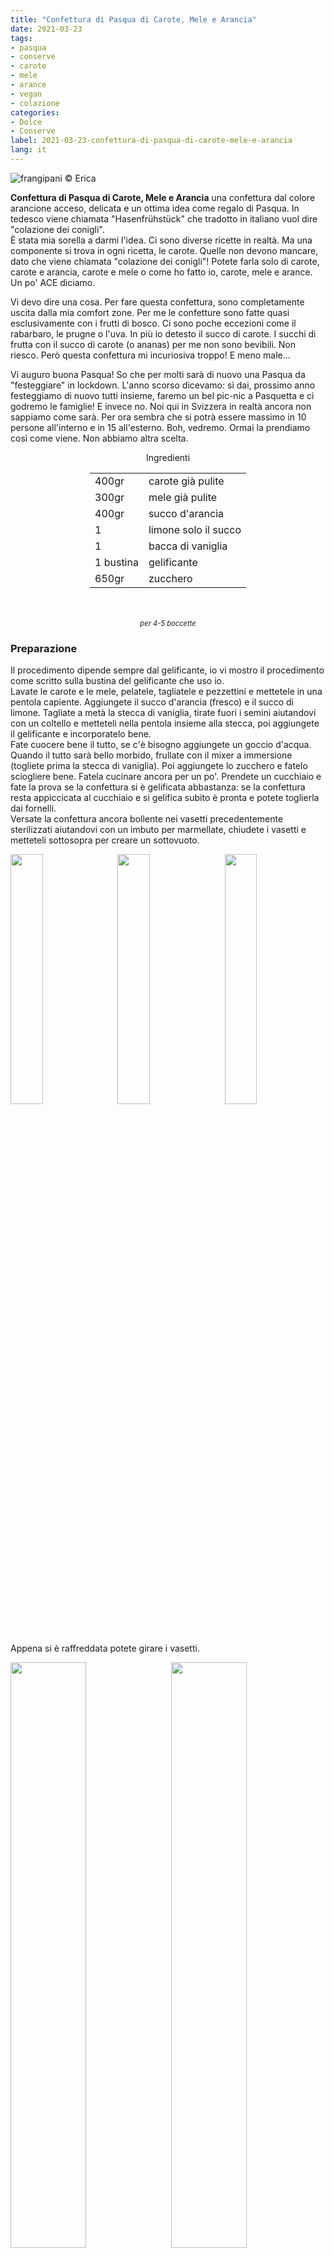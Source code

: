 ```yaml
---
title: "Confettura di Pasqua di Carote, Mele e Arancia"
date: 2021-03-23
tags: 
- pasqua
- conserve
- carote
- mele
- arance
- vegan
- colazione
categories:
- Dolce
- Conserve
label: 2021-03-23-confettura-di-pasqua-di-carote-mele-e-arancia
lang: it 
---
```

![](../2021-03-23-confettura-di-pasqua-di-carote-mele-e-arancia/header.jpeg "frangipani © Erica")

**Confettura di Pasqua di Carote, Mele e Arancia** una confettura dal colore arancione acceso, delicata e un ottima idea come regalo di Pasqua. In tedesco viene chiamata "Hasenfrühstück" che tradotto in italiano vuol dire "colazione dei conigli".
<br />
È stata mia sorella a darmi l'idea. Ci sono diverse ricette in realtà. Ma una componente si trova in ogni ricetta, le carote. Quelle non devono mancare, dato che viene chiamata "colazione dei conigli"! Potete farla solo di carote, carote e arancia, carote e mele o come ho fatto io, carote, mele e arance. Un po' ACE diciamo.

Vi devo dire una cosa. Per fare questa confettura, sono completamente uscita dalla mia comfort zone. Per me le confetture sono fatte quasi esclusivamente con i frutti di bosco. Ci sono poche eccezioni come il rabarbaro, le prugne o l'uva. In più io detesto il succo di carote. I succhi di frutta con il succo di carote (o ananas) per me non sono bevibili. Non riesco. Però questa confettura mi incuriosiva troppo! E meno male...

Vi auguro buona Pasqua! So che per molti sarà di nuovo una Pasqua da "festeggiare" in lockdown. L'anno scorso dicevamo: sì dai, prossimo anno festeggiamo di nuovo tutti insieme, faremo un bel pic-nic a Pasquetta e ci godremo le famiglie! E invece no. Noi qui in Svizzera in realtà ancora non sappiamo come sarà. Per ora sembra che si potrà essere massimo in 10 persone all'interno e in 15 all'esterno. Boh, vedremo. Ormai la prendiamo così come viene. Non abbiamo altra scelta.

<div id="wrapper" style="text-align: center">
  <div id="yourdiv" style="display: inline-block;">
    <div class="ingredients" itemscope itemtype="http://schema.org/Recipe">
      <span itemprop="name" style="display:none;">Confettura di Pasqua di Carote, Mele e Arancia</span>
      <span itemprop="recipeCategory" style="display:none;">Dolce</span>
      <img itemprop="image" style="display:none;" class="ignore-gallery-item" src="../2021-03-23-confettura-di-pasqua-di-carote-mele-e-arancia/header.jpeg"/>
      <span itemprop="author" style="display:none;">Erica Raiano</span>
      <span itemprop="description" style="display:none;">Confettura di Pasqua di Carote, Mele e Arancia una confettura dal colore arancione acceso, delicata e un ottima idea come regalo di Pasqua.</span>
      <div class="ingredients-title">Ingredienti</div>
      <table>
        <tbody>
          <tr itemprop="recipeIngredient">
            <td>400gr</td>
            <td>carote già pulite</td>
          </tr>
          <tr itemprop="recipeIngredient">
            <td>300gr</td>
            <td>mele già pulite</td>
          </tr>
          <tr itemprop="recipeIngredient">
            <td>400gr</td>
            <td>succo d'arancia</td>
          </tr>
          <tr itemprop="recipeIngredient">
            <td>1</td>
            <td>limone solo il succo</td>
          </tr>
          <tr itemprop="recipeIngredient">
            <td>1</td>
            <td>bacca di vaniglia</td>
          </tr>
          <tr itemprop="recipeIngredient">
            <td>1 bustina</td>
            <td>gelificante</td>
          </tr>
          <tr itemprop="recipeIngredient">
            <td>650gr</td>
            <td>zucchero</td>
          </tr>
        </tbody>
      </table>
      <br></br>
      <i class="pull-right" style="font-size: 80%;" itemprop="recipeYield">per 4-5 boccette</i>
    </div>
  </div>
</div>


<h3>
  <font color="grey">
    <i class="fa-solid fa-gears"></i>
  </font> Preparazione
</h3>

Il procedimento dipende sempre dal gelificante, io vi mostro il procedimento come scritto sulla bustina del gelificante che uso io.
<br />
Lavate le carote e le mele, pelatele, tagliatele e pezzettini e mettetele in una pentola capiente. Aggiungete il succo d'arancia (fresco) e il succo di limone. Tagliate a metà la stecca di vaniglia, tirate fuori i semini aiutandovi con un coltello e metteteli nella pentola insieme alla stecca, poi aggiungete il gelificante e incorporatelo bene.
<br />
Fate cuocere bene il tutto, se c'è bisogno aggiungete un goccio d'acqua. Quando il tutto sarà bello morbido, frullate con il mixer a immersione (togliete prima la stecca di vaniglia). Poi aggiungete lo zucchero e fatelo sciogliere bene. Fatela cucinare ancora per un po'. Prendete un cucchiaio e fate la prova se la confettura si è gelificata abbastanza: se la confettura resta appiccicata al cucchiaio e si gelifica subito è pronta e potete toglierla dai fornelli.
<br />
Versate la confettura ancora bollente nei vasetti precedentemente sterilizzati aiutandovi con un imbuto per marmellate, chiudete i vasetti e metteteli sottosopra per creare un sottovuoto. 
<p>
  <div style="width: 100%; margin-bottom: 0">
    <img style="float: left; width: 32%; margin-right: 1%;" src="../2021-03-23-confettura-di-pasqua-di-carote-mele-e-arancia/pentola.jpeg" alt="" title="frangipani © Erica" />
    <img style="float: left; width: 32%; margin-right: 1%; margin-left: 1%;" src="../2021-03-23-confettura-di-pasqua-di-carote-mele-e-arancia/gelificata.jpeg" alt="" title="frangipani © Erica" />
    <img style="float: left; width: 32%; margin-left: 1%;" src="../2021-03-23-confettura-di-pasqua-di-carote-mele-e-arancia/vasetti.jpeg" alt="" title="frangipani © Erica" />
    <div style="clear: both"></div>
  </div>
</p>

Appena si è raffreddata potete girare i vasetti.
<p>
  <div style="width: 100%; margin-bottom: 0">
    <img style="float: left; width: 49%; margin-right: 1%" src="../2021-03-23-confettura-di-pasqua-di-carote-mele-e-arancia/risultato1.jpeg" alt="" title="frangipani © Erica" />
    <img style="float: left; width: 49%; margin-left: 1%" src="../2021-03-23-confettura-di-pasqua-di-carote-mele-e-arancia/risultato2.jpeg" alt="" title="frangipani © Erica" />
    <div style="clear: both"></div>
  </div>
</p>

<p>
  <div style="width: 100%; margin-bottom: 0">
    <img style="float: left; width: 49%; margin-right: 1%" src="../2021-03-23-confettura-di-pasqua-di-carote-mele-e-arancia/risultato3.jpeg" alt="" title="frangipani © Erica" />
    <img style="float: left; width: 49%; margin-left: 1%" src="../2021-03-23-confettura-di-pasqua-di-carote-mele-e-arancia/risultato4.jpeg" alt="" title="frangipani © Erica" />
    <div style="clear: both"></div>
  </div>
</p>

![](../2021-03-23-confettura-di-pasqua-di-carote-mele-e-arancia/risultato5.jpeg "frangipani © Erica")

<p>
  <div style="width: 100%; margin-bottom: 0">
    <img style="float: left; width: 49%; margin-right: 1%" src="../2021-03-23-confettura-di-pasqua-di-carote-mele-e-arancia/risultato6.jpeg" alt="" title="frangipani © Erica" />
    <img style="float: left; width: 49%; margin-left: 1%" src="../2021-03-23-confettura-di-pasqua-di-carote-mele-e-arancia/risultato7.jpeg" alt="" title="frangipani © Erica" />
    <div style="clear: both"></div>
  </div>
</p>

![](../2021-03-23-confettura-di-pasqua-di-carote-mele-e-arancia/risultato8.jpeg "frangipani © Erica")

<h4>Buon appetito
  <font color="red">
    <i class="fa-regular fa-face-smile"></i>
  </font>
</h4>